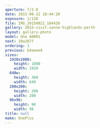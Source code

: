 ```yaml
---
aperture: f/2.0
date: 2015-08-22 18:44:28
exposure: 1/120
file: IMG_20150822_184426
gallery: 2015-visit-sanne-highlands-perth
layout: gallery-photo
model: One A0001
next: 38a287f
ordering: 1
previous: b4aeee4
sizes:
  1920x1080:
    height: 1080
    width: 1920
  640w:
    height: 360
    width: 640
  200x200:
    height: 200
    width: 200
  96x96:
    height: 96
    width: 96
title: null
make: OnePlus
---
```

